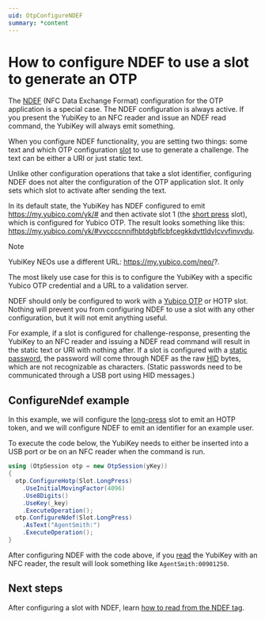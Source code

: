 ```yaml
---
uid: OtpConfigureNDEF
summary: *content
---
```


<!-- Copyright 2021 Yubico AB

Licensed under the Apache License, Version 2.0 (the "License");
you may not use this file except in compliance with the License.
You may obtain a copy of the License at

    http://www.apache.org/licenses/LICENSE-2.0

Unless required by applicable law or agreed to in writing, software
distributed under the License is distributed on an "AS IS" BASIS,
WITHOUT WARRANTIES OR CONDITIONS OF ANY KIND, either express or implied.
See the License for the specific language governing permissions and
limitations under the License. -->

# How to configure NDEF to use a slot to generate an OTP

The [NDEF](xref:OtpNdef) (NFC Data Exchange Format) configuration for the OTP application is a special case. The NDEF configuration is always active. If you present the YubiKey to an NFC reader and issue an NDEF read command, the YubiKey will always emit something.

When you configure NDEF functionality, you are setting two things: some text and which OTP configuration [slot](xref:OtpSlots) to use to generate a challenge. The text can be either a URI or just static text.

Unlike other configuration operations that take a slot identifier, configuring NDEF does not alter the configuration of the OTP application slot. It only sets which slot to activate after sending the text.

In its default state, the YubiKey has NDEF configured to emit https://my.yubico.com/yk/# and then activate slot 1 (the [short press](xref:Yubico.YubiKey.Otp.Slot.ShortPress) slot), which is configured for Yubico OTP. The result looks something like this: https://my.yubico.com/yk/#vvccccnnjfhbtdgbflcbfcegkkdvttldvlcvvfinvvdu.

> [!NOTE]
> YubiKey NEOs use a different URL: https://my.yubico.com/neo/?.

The most likely use case for this is to configure the YubiKey with a specific Yubico OTP credential and a URL to a validation server.

NDEF should only be configured to work with a [Yubico OTP](xref:OtpYubicoOtp) or HOTP slot. Nothing will prevent you from configuring NDEF to use a slot with any other configuration, but it will not emit anything useful.

For example, if a slot is configured for challenge-response, presenting the YubiKey to an NFC reader and issuing a NDEF read command will result in the static text or URI with nothing after. If a slot is configured with a [static password](xref:OtpStaticPassword), the password will come through NDEF as the raw [HID](xref:OtpHID) bytes, which are not recognizable as characters.
(Static passwords need to be communicated through a USB port using HID messages.)

## ConfigureNdef example

In this example, we will configure the [long-press](xref:Yubico.YubiKey.Otp.Slot.LongPress) slot to emit an HOTP token, and we will configure NDEF to emit an identifier for an example user.

To execute the code below, the YubiKey needs to either be inserted into a USB port or be on an NFC reader when the command is run.

```C#
using (OtpSession otp = new OtpSession(yKey))
{
  otp.ConfigureHotp(Slot.LongPress)
    .UseInitialMovingFactor(4096)
    .Use8Digits()
    .UseKey(_key)
    .ExecuteOperation();
  otp.ConfigureNdef(Slot.LongPress)
    .AsText("AgentSmith:")
    .ExecuteOperation();
}
```

After configuring NDEF with the code above, if you [read](xref:OtpReadNDEF) the YubiKey with an NFC reader, the result will look something like `AgentSmith:00901250`.

## Next steps

After configuring a slot with NDEF, learn [how to read from the NDEF tag](xref:OtpReadNDEF).

